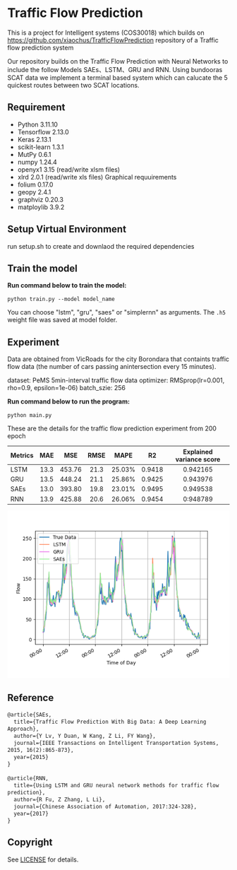 # Traffic Flow Prediction

This is a project for Intelligent systems (COS30018) which builds on https://github.com/xiaochus/TrafficFlowPrediction repository of a Traffic flow prediction system

Our repository builds on the Traffic Flow Prediction with Neural Networks to include the follow Models SAEs、LSTM、GRU and RNN.
Using bundooras SCAT data we implement a terminal based system which can calucate the 5 quickest routes between two SCAT locations.

## Requirement

- Python 3.11.10
- Tensorflow 2.13.0
- Keras 2.13.1
- scikit-learn 1.3.1
- MutPy 0.6.1
- numpy 1.24.4
- openyx1 3.15 (read/write xlsm files)
- xlrd 2.0.1 (read/write xls files)
  Graphical requuirements
- folium 0.17.0
- geopy 2.4.1
- graphviz 0.20.3
- matploylib 3.9.2

## Setup Virtual Environment

run setup.sh to create and downlaod the required dependencies

## Train the model

**Run command below to train the model:**

```
python train.py --model model_name
```

You can choose "lstm", "gru", "saes" or "simplernn" as arguments. The `.h5` weight file was saved at model folder.

## Experiment

Data are obtained from VicRoads for the city Borondara that containts traffic flow data (the number of cars passing anintersection every 15 minutes).

dataset: PeMS 5min-interval traffic flow data
optimizer: RMSprop(lr=0.001, rho=0.9, epsilon=1e-06)
batch_szie: 256

**Run command below to run the program:**

```
python main.py

```

These are the details for the traffic flow prediction experiment from 200 epoch

| Metrics | MAE  |  MSE   | RMSE |  MAPE  |   R2   | Explained variance score |
| ------- | :--: | :----: | :--: | :----: | :----: | :----------------------: |
| LSTM    | 13.3 | 453.76 | 21.3 | 25.03% | 0.9418 |         0.942165         |
| GRU     | 13.5 | 448.24 | 21.1 | 25.86% | 0.9425 |         0.943976         |
| SAEs    | 13.0 | 393.80 | 19.8 | 23.01% | 0.9495 |         0.949538         |
| RNN     | 13.9 | 425.88 | 20.6 | 26.06% | 0.9454 |         0:948789         |

![evaluate](/images/eva_final.png)

## Reference

    @article{SAEs,
      title={Traffic Flow Prediction With Big Data: A Deep Learning Approach},
      author={Y Lv, Y Duan, W Kang, Z Li, FY Wang},
      journal={IEEE Transactions on Intelligent Transportation Systems, 2015, 16(2):865-873},
      year={2015}
    }

    @article{RNN,
      title={Using LSTM and GRU neural network methods for traffic flow prediction},
      author={R Fu, Z Zhang, L Li},
      journal={Chinese Association of Automation, 2017:324-328},
      year={2017}
    }

## Copyright

See [LICENSE](LICENSE) for details.

